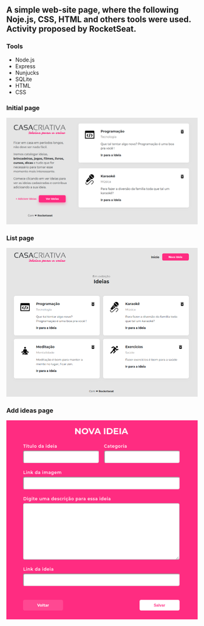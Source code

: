 ## A simple web-site page, where the following Noje.js, CSS, HTML and others tools were used. Activity proposed by RocketSeat.

### Tools
  
* Node.js
* Express
* Nunjucks
* SQLite
* HTML
* CSS

### Initial page
![Initial page](./images/InitialPage.png)

### List page
![List page](./images/ListIdeas.png)

### Add ideas page
![Add ideas page](./images/AddIdeas.png)

